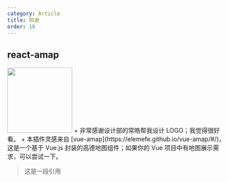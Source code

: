 ```yaml
---
category: Article
title: 鸣谢
order: 10
---
```


## react-amap

<img width="150" src="http://oslhtemp.qiniudn.com/17-3-6/98901898-file_1488814957235_9457.png" />
+ 非常感谢设计部的常皓帮我设计 LOGO；我觉得很好看。
+ 本插件灵感来自 [vue-amap](https://elemefe.github.io/vue-amap/#/)，这是一个基于 Vue.js 封装的高德地图组件；如果你的 Vue 项目中有地图展示需求，可以尝试一下。

> 这是一段引用